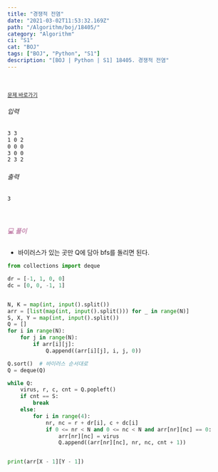 ```yaml
---
title: "경쟁적 전염"
date: "2021-03-02T11:53:32.169Z"
path: "/Algorithm/boj/18405/"
category: "Algorithm"
ci: "S1"
cat: "BOJ"
tags: ["BOJ", "Python", "S1"]
description: "[BOJ | Python | S1] 18405. 경쟁적 전염"
---
```


<br />

<a href="https://www.acmicpc.net/problem/18405"><small>문제 바로가기</small></a>

###### 입력

```sh
3 3
1 0 2
0 0 0
3 0 0
2 3 2
```

###### 출력

```sh
3
```

<br />

##### <h5 style="color:#C587AE;">💻 풀이</h5>

* 바이러스가 있는 곳만 Q에 담아 bfs를 돌리면 된다.

```python
from collections import deque

dr = [-1, 1, 0, 0]
dc = [0, 0, -1, 1]


N, K = map(int, input().split())
arr = [list(map(int, input().split())) for _ in range(N)]
S, X, Y = map(int, input().split())
Q = []
for i in range(N):
    for j in range(N):
        if arr[i][j]:
            Q.append((arr[i][j], i, j, 0))

Q.sort()  # 바이러스 순서대로
Q = deque(Q)

while Q:
    virus, r, c, cnt = Q.popleft()
    if cnt == S:
        break
    else:
        for i in range(4):
            nr, nc = r + dr[i], c + dc[i]
            if 0 <= nr < N and 0 <= nc < N and arr[nr][nc] == 0:
                arr[nr][nc] = virus
                Q.append((arr[nr][nc], nr, nc, cnt + 1))


print(arr[X - 1][Y - 1])
```

